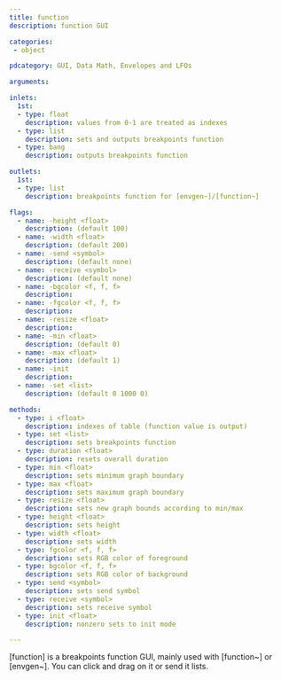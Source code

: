 ```yaml
---
title: function
description: function GUI

categories:
 - object

pdcategory: GUI, Data Math, Envelopes and LFOs

arguments:

inlets:
  1st:
  - type: float
    description: values from 0-1 are treated as indexes 
  - type: list
    description: sets and outputs breakpoints function
  - type: bang
    description: outputs breakpoints function

outlets:
  1st:
  - type: list
    description: breakpoints function for [envgen~]/[function~]

flags:
  - name: -height <float>
    description: (default 100)
  - name: -width <float>
    description: (default 200)
  - name: -send <symbol>
    description: (default none)
  - name: -receive <symbol>
    description: (default none)
  - name: -bgcolor <f, f, f>
    description: 
  - name: -fgcolor <f, f, f>
    description: 
  - name: -resize <float>
    description: 
  - name: -min <float>
    description: (default 0)
  - name: -max <float>
    description: (default 1)
  - name: -init
    description: 
  - name: -set <list>
    description: (default 0 1000 0)

methods:
  - type: i <float>
    description: indexes of table (function value is output)
  - type: set <list>
    description: sets breakpoints function
  - type: duration <float>
    description: resets overall duration
  - type: min <float>
    description: sets minimum graph boundary
  - type: max <float>
    description: sets maximum graph boundary
  - type: resize <float>
    description: sets new graph bounds according to min/max
  - type: height <float>
    description: sets height
  - type: width <float>
    description: sets width
  - type: fgcolor <f, f, f>
    description: sets RGB color of foreground
  - type: bgcolor <f, f, f>
    description: sets RGB color of background
  - type: send <symbol>
    description: sets send symbol
  - type: receive <symbol>
    description: sets receive symbol
  - type: init <float>
    description: nonzero sets to init mode

---
```


[function] is a breakpoints function GUI, mainly used with [function~] or [envgen~]. You can click and drag on it or send it lists.

